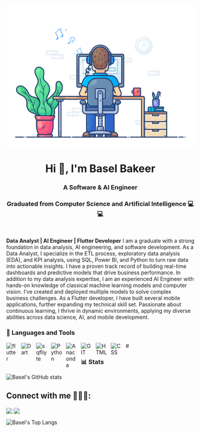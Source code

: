 
<!-- BANNER -->
<img  src="https://github.com/sumanshekhar698/sumanshekhar698/blob/main/assets/lofi_code.gif" />
<h1 align="center">Hi 👋, I'm Basel Bakeer</h1>
<h3 align="center">A Software & AI Engineer</h3>
<h3 align="center">Graduated from Computer Science and Artificial Intelligence  💻💻</h3><br>


**Data Analyst | AI Engineer | Flutter Developer**
I am a graduate  with a strong foundation in data analysis, AI engineering, and software development.
As a Data Analyst, I specialize in the ETL process, exploratory data analysis (EDA), and KPI analysis, using SQL, Power BI, and Python to turn raw data into actionable insights. I have a proven track record of building real-time dashboards and predictive models that drive business performance.
In addition to my data analysis expertise, I am an experienced AI Engineer with hands-on knowledge of classical machine learning models and computer vision. I’ve created and deployed multiple models to solve complex business challenges. As a Flutter developer, I have built several mobile applications, further expanding my technical skill set.
Passionate about continuous learning, I thrive in dynamic environments, applying my diverse abilities across data science, AI, and mobile development.

### 🧰 Languages and Tools


<img align="left" alt="flutter" width="30px" style="padding-right:10px;" src="https://cdn.jsdelivr.net/gh/devicons/devicon@latest/icons/flutter/flutter-original.svg" />
<img align="left" alt="Dart" width="30px" style="padding-right:10px;" src="https://cdn.jsdelivr.net/gh/devicons/devicon@latest/icons/dart/dart-original.svg" />
<img align="left" alt="sqfliyte" width="30px" style="padding-right:10px;" src="https://cdn.jsdelivr.net/gh/devicons/devicon@latest/icons/sqlite/sqlite-original.svg" />
<img align="left" alt="Python" width="30px" style="padding-right:10px;" src="https://cdn.jsdelivr.net/gh/devicons/devicon@latest/icons/python/python-original.svg" />
<img align="left" alt="Anaconda" width="30px" style="padding-right:10px;" src="https://cdn.jsdelivr.net/gh/devicons/devicon@latest/icons/anaconda/anaconda-original.svg" />
<img align="left" alt="GIT" width="30px" style="padding-right:10px;" src="https://cdn.jsdelivr.net/gh/devicons/devicon@latest/icons/git/git-original.svg" />
<img align="left" alt="HTML" width="30px" style="padding-right:10px;" src="https://cdn.jsdelivr.net/gh/devicons/devicon/icons/html5/html5-plain.svg" />
<img align="left" alt="CSS" width="30px" style="padding-right:10px;" src="https://cdn.jsdelivr.net/gh/devicons/devicon/icons/css3/css3-plain.svg" />
#

### 📊 Stats

![Basel's GitHub stats](https://github-readme-stats.vercel.app/api?username=BaselBakeer&show_icons=true&theme=tokyonigh)

<!-- ![GitHub Streak](https://streak-stats.demolab.com?user=ForrestKnight&theme=gruvbox&border_radius=4.5) -->


## Connect with me 🙋🏻‍♀️:
<p>
  <a href"https://www.linkedin.com/in/basel-bakeer/" target="blank"><img align="center" src="https://skillicons.dev/icons?i=linkedin" /></a>
  <a href="mailto:basel.bakeeer@gmail.com" target="blank"><img align="center" src="https://skillicons.dev/icons?i=gmail" /></a>

</p>

![Basel's Top Langs](https://github-readme-stats.vercel.app/api/top-langs/?username=BaselBakeer&theme=tokyonight&layout=compact)

<br />

